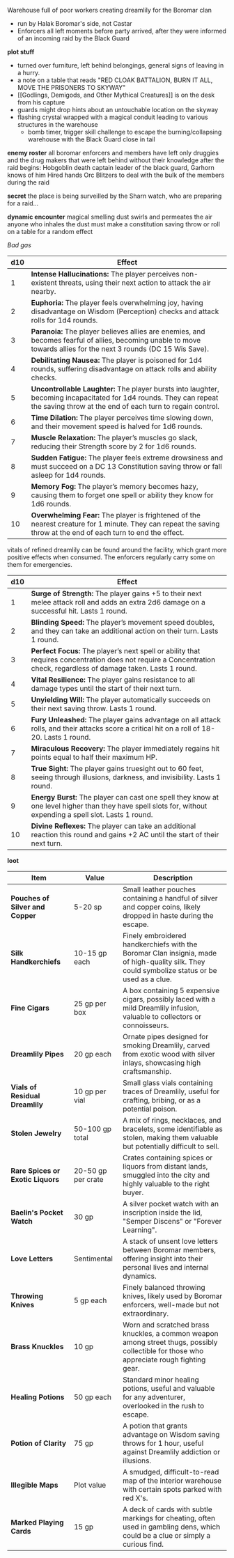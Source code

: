Warehouse full of poor workers creating dreamlily for the Boromar clan
- run by Halak Boromar's side, not Castar
- Enforcers all left moments before party arrived, after they were informed of an incoming raid by the Black Guard

**plot stuff**
- turned over furniture, left behind belongings, general signs of leaving in a hurry.
- a note on a table that reads "RED CLOAK BATTALION, BURN IT ALL, MOVE THE PRISONERS TO SKYWAY"
- [[Godlings, Demigods, and Other Mythical Creatures]] is on the desk from his capture
- guards might drop hints about an untouchable location on the skyway
- flashing crystal wrapped with a magical conduit leading to various structures in the warehouse
	- bomb timer, trigger skill challenge to escape the burning/collapsing warehouse with the Black Guard close in tail

**enemy roster**
all boromar enforcers and members have left
only druggies and the drug makers that were left behind without their knowledge
after the raid begins:
Hobgoblin death captain leader of the black guard, Garhorn knows of him
Hired hands Orc Blitzers to deal with the bulk of the members during the raid

**secret**
the place is being surveilled by the Sharn watch, who are preparing for a raid...

**dynamic encounter**
magical smelling dust swirls and permeates the air
anyone who inhales the dust must make a constitution saving throw or roll on a table for a random effect

*Bad gas*

| d10 | Effect                                                                                                                                                                           |
| --- | -------------------------------------------------------------------------------------------------------------------------------------------------------------------------------- |
| 1   | **Intense Hallucinations:** The player perceives non-existent threats, using their next action to attack the air nearby.                                                         |
| 2   | **Euphoria:** The player feels overwhelming joy, having disadvantage on Wisdom (Perception) checks and attack rolls for 1d4 rounds.                                              |
| 3   | **Paranoia:** The player believes allies are enemies, and becomes fearful of allies, becoming unable to move towards allies for the next 3 rounds (DC 15 Wis Save).              |
| 4   | **Debilitating Nausea:** The player is poisoned for 1d4 rounds, suffering disadvantage on attack rolls and ability checks.                                                       |
| 5   | **Uncontrollable Laughter:** The player bursts into laughter, becoming incapacitated for 1d4 rounds. They can repeat the saving throw at the end of each turn to regain control. |
| 6   | **Time Dilation:** The player perceives time slowing down, and their movement speed is halved for 1d6 rounds.                                                                    |
| 7   | **Muscle Relaxation:** The player’s muscles go slack, reducing their Strength score by 2 for 1d6 rounds.                                                                         |
| 8   | **Sudden Fatigue:** The player feels extreme drowsiness and must succeed on a DC 13 Constitution saving throw or fall asleep for 1d4 rounds.                                     |
| 9   | **Memory Fog:** The player’s memory becomes hazy, causing them to forget one spell or ability they know for 1d6 rounds.                                                          |
| 10  | **Overwhelming Fear:** The player is frightened of the nearest creature for 1 minute. They can repeat the saving throw at the end of each turn to end the effect.                |

vitals of refined dreamlily can be found around the facility, which grant more positive effects when consumed. The enforcers regularly carry some on them for emergencies.

| d10 | Effect                                                                                                                                                               |
| --- | -------------------------------------------------------------------------------------------------------------------------------------------------------------------- |
| 1   | **Surge of Strength:** The player gains +5 to their next melee attack roll and adds an extra 2d6 damage on a successful hit. Lasts 1 round.                          |
| 2   | **Blinding Speed:** The player’s movement speed doubles, and they can take an additional action on their turn. Lasts 1 round.                                        |
| 3   | **Perfect Focus:** The player’s next spell or ability that requires concentration does not require a Concentration check, regardless of damage taken. Lasts 1 round. |
| 4   | **Vital Resilience:** The player gains resistance to all damage types until the start of their next turn.                                                            |
| 5   | **Unyielding Will:** The player automatically succeeds on their next saving throw. Lasts 1 round.                                                                    |
| 6   | **Fury Unleashed:** The player gains advantage on all attack rolls, and their attacks score a critical hit on a roll of 18-20. Lasts 1 round.                        |
| 7   | **Miraculous Recovery:** The player immediately regains hit points equal to half their maximum HP.                                                                   |
| 8   | **True Sight:** The player gains truesight out to 60 feet, seeing through illusions, darkness, and invisibility. Lasts 1 round.                                      |
| 9   | **Energy Burst:** The player can cast one spell they know at one level higher than they have spell slots for, without expending a spell slot. Lasts 1 round.         |
| 10  | **Divine Reflexes:** The player can take an additional reaction this round and gains +2 AC until the start of their next turn.                                       |


**loot**

| **Item**                          | **Value**          | **Description**                                                                                                                               |
| --------------------------------- | ------------------ | --------------------------------------------------------------------------------------------------------------------------------------------- |
| **Pouches of Silver and Copper**  | 5-20 sp            | Small leather pouches containing a handful of silver and copper coins, likely dropped in haste during the escape.                             |
| **Silk Handkerchiefs**            | 10-15 gp each      | Finely embroidered handkerchiefs with the Boromar Clan insignia, made of high-quality silk. They could symbolize status or be used as a clue. |
| **Fine Cigars**                   | 25 gp per box      | A box containing 5 expensive cigars, possibly laced with a mild Dreamlily infusion, valuable to collectors or connoisseurs.                   |
| **Dreamlily Pipes**               | 20 gp each         | Ornate pipes designed for smoking Dreamlily, carved from exotic wood with silver inlays, showcasing high craftsmanship.                       |
| **Vials of Residual Dreamlily**   | 10 gp per vial     | Small glass vials containing traces of Dreamlily, useful for crafting, bribing, or as a potential poison.                                     |
| **Stolen Jewelry**                | 50-100 gp total    | A mix of rings, necklaces, and bracelets, some identifiable as stolen, making them valuable but potentially difficult to sell.                |
| **Rare Spices or Exotic Liquors** | 20-50 gp per crate | Crates containing spices or liquors from distant lands, smuggled into the city and highly valuable to the right buyer.                        |
| **Baelin's Pocket Watch**         | 30 gp              | A silver pocket watch with an inscription inside the lid, "Semper Discens" or "Forever Learning".                                             |
| **Love Letters**                  | Sentimental        | A stack of unsent love letters between Boromar members, offering insight into their personal lives and internal dynamics.                     |
| **Throwing Knives**               | 5 gp each          | Finely balanced throwing knives, likely used by Boromar enforcers, well-made but not extraordinary.                                           |
| **Brass Knuckles**                | 10 gp              | Worn and scratched brass knuckles, a common weapon among street thugs, possibly collectible for those who appreciate rough fighting gear.     |
| **Healing Potions**               | 50 gp each         | Standard minor healing potions, useful and valuable for any adventurer, overlooked in the rush to escape.                                     |
| **Potion of Clarity**             | 75 gp              | A potion that grants advantage on Wisdom saving throws for 1 hour, useful against Dreamlily addiction or illusions.                           |
| **Illegible Maps**                | Plot value         | A smudged, difficult-to-read map of the interior warehouse with certain spots parked with red X's.                                            |
| **Marked Playing Cards**          | 15 gp              | A deck of cards with subtle markings for cheating, often used in gambling dens, which could be a clue or simply a curious find.               |

